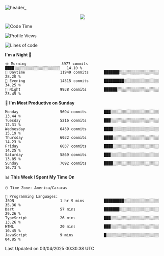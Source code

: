 ![header_](https://github.com/user-attachments/assets/4010d822-ccdc-4198-b608-18c773338d18)


<p align="center">
  <a href="http://www.github.com/thevacs">
    <img src="https://github-readme-streak-stats.herokuapp.com/?user=thevacs&stroke=ffffff&background=1c1917&ring=0891b2&fire=0891b2&currStreakNum=ffffff&currStreakLabel=0891b2&sideNums=ffffff&sideLabels=ffffff&dates=ffffff&hide_border=true" />
  </a>
</p>

<!--START_SECTION:waka-->
![Code Time](http://img.shields.io/badge/Code%20Time-3%2C357%20hrs%2024%20mins-blue)

![Profile Views](http://img.shields.io/badge/Profile%20Views-1-blue)

![Lines of code](https://img.shields.io/badge/From%20Hello%20World%20I%27ve%20Written-5.2%20million%20lines%20of%20code-blue)

**I'm a Night 🦉** 

```text
🌞 Morning                5977 commits        ████░░░░░░░░░░░░░░░░░░░░░   14.10 % 
🌆 Daytime                11949 commits       ███████░░░░░░░░░░░░░░░░░░   28.20 % 
🌃 Evening                14515 commits       █████████░░░░░░░░░░░░░░░░   34.25 % 
🌙 Night                  9938 commits        ██████░░░░░░░░░░░░░░░░░░░   23.45 % 
```
📅 **I'm Most Productive on Sunday** 

```text
Monday                   5694 commits        ███░░░░░░░░░░░░░░░░░░░░░░   13.44 % 
Tuesday                  5216 commits        ███░░░░░░░░░░░░░░░░░░░░░░   12.31 % 
Wednesday                6439 commits        ████░░░░░░░░░░░░░░░░░░░░░   15.19 % 
Thursday                 6032 commits        ████░░░░░░░░░░░░░░░░░░░░░   14.23 % 
Friday                   6037 commits        ████░░░░░░░░░░░░░░░░░░░░░   14.25 % 
Saturday                 5869 commits        ███░░░░░░░░░░░░░░░░░░░░░░   13.85 % 
Sunday                   7092 commits        ████░░░░░░░░░░░░░░░░░░░░░   16.73 % 
```


📊 **This Week I Spent My Time On** 

```text
🕑︎ Time Zone: America/Caracas

💬 Programming Languages: 
JSON                     1 hr 9 mins         █████████░░░░░░░░░░░░░░░░   35.36 % 
Dart                     57 mins             ███████░░░░░░░░░░░░░░░░░░   29.26 % 
TypeScript               26 mins             ███░░░░░░░░░░░░░░░░░░░░░░   13.26 % 
HTML                     20 mins             ███░░░░░░░░░░░░░░░░░░░░░░   10.45 % 
JavaScript               9 mins              █░░░░░░░░░░░░░░░░░░░░░░░░   04.85 % 
```


 Last Updated on 03/04/2025 00:30:38 UTC
<!--END_SECTION:waka-->
